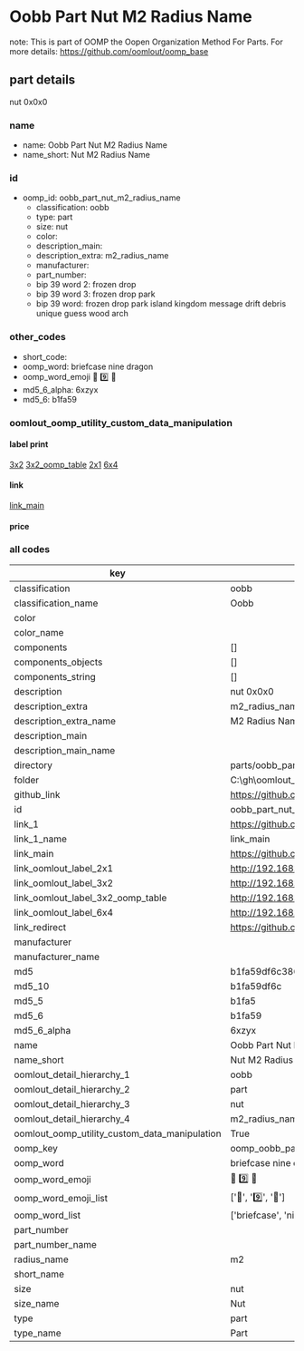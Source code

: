 # Oobb Part Nut M2 Radius Name  

note: This is part of OOMP the Oopen Organization Method For Parts. For more details: https://github.com/oomlout/oomp_base

##  part details
  



nut 0x0x0



### name
* name: Oobb Part Nut M2 Radius Name
* name_short: Nut M2 Radius Name
### id
* oomp_id: oobb_part_nut_m2_radius_name
  * classification: oobb
  * type: part
  * size: nut
  * color: 
  * description_main: 
  * description_extra: m2_radius_name
  * manufacturer: 
  * part_number: 
  * bip 39 word 2: frozen drop
  * bip 39 word 3: frozen drop park
  * bip 39 word: frozen drop park island kingdom message drift debris unique guess wood arch

### other_codes
* short_code: 
* oomp_word: briefcase nine dragon
* oomp_word_emoji :briefcase: :nine: :dragon:
* md5_6_alpha: 6xzyx
* md5_6: b1fa59






### oomlout_oomp_utility_custom_data_manipulation
#### label print
[3x2](http://192.168.1.245:1112/?label=oomp%206xzyx)
[3x2_oomp_table](http://192.168.1.108:1112/?label=oomp%206xzyx)
[2x1](http://192.168.1.242:1112/?label=oomp%206xzyx)
[6x4](http://192.168.1.55:1112/?label=oomp%206xzyx)    

#### link

[link_main](https://github.com/oomlout/oomlout_oobb_version_4_generated_parts/tree/main/navigation_oomp/oobb/part/nut//m2_radius_name/part)                              

#### price







### all codes 
| key | value |  
| --- | --- |  
| classification | oobb |  
| classification_name | Oobb |  
| color |  |  
| color_name |  |  
| components | [] |  
| components_objects | [] |  
| components_string | [] |  
| description | nut 0x0x0 |  
| description_extra | m2_radius_name |  
| description_extra_name | M2 Radius Name |  
| description_main |  |  
| description_main_name |  |  
| directory | parts/oobb_part_nut_m2_radius_name |  
| folder | C:\gh\oomlout_oobb_version_4_generated_parts\parts\oobb_part_nut_m2_radius_name |  
| github_link | https://github.com/oomlout/oomlout_oomp_part_src/tree/main/parts/oobb_part_nut_m2_radius_name |  
| id | oobb_part_nut_m2_radius_name |  
| link_1 | https://github.com/oomlout/oomlout_oobb_version_4_generated_parts/tree/main/navigation_oomp/oobb/part/nut//m2_radius_name/part |  
| link_1_name | link_main |  
| link_main | https://github.com/oomlout/oomlout_oobb_version_4_generated_parts/tree/main/navigation_oomp/oobb/part/nut//m2_radius_name/part |  
| link_oomlout_label_2x1 | http://192.168.1.242:1112/?label=oomp%206xzyx |  
| link_oomlout_label_3x2 | http://192.168.1.245:1112/?label=oomp%206xzyx |  
| link_oomlout_label_3x2_oomp_table | http://192.168.1.108:1112/?label=oomp%206xzyx |  
| link_oomlout_label_6x4 | http://192.168.1.55:1112/?label=oomp%206xzyx |  
| link_redirect | https://github.com/oomlout/oomlout_oobb_version_4_generated_parts/tree/main/parts/hardware_nut_m2 |  
| manufacturer |  |  
| manufacturer_name |  |  
| md5 | b1fa59df6c38685a2fbd57674090daed |  
| md5_10 | b1fa59df6c |  
| md5_5 | b1fa5 |  
| md5_6 | b1fa59 |  
| md5_6_alpha | 6xzyx |  
| name | Oobb Part Nut M2 Radius Name |  
| name_short | Nut M2 Radius Name |  
| oomlout_detail_hierarchy_1 | oobb |  
| oomlout_detail_hierarchy_2 | part |  
| oomlout_detail_hierarchy_3 | nut |  
| oomlout_detail_hierarchy_4 | m2_radius_name |  
| oomlout_oomp_utility_custom_data_manipulation | True |  
| oomp_key | oomp_oobb_part_nut_m2_radius_name |  
| oomp_word | briefcase nine dragon |  
| oomp_word_emoji | :briefcase: :nine: :dragon: |  
| oomp_word_emoji_list | [':briefcase:', ':nine:', ':dragon:'] |  
| oomp_word_list | ['briefcase', 'nine', 'dragon'] |  
| part_number |  |  
| part_number_name |  |  
| radius_name | m2 |  
| short_name |  |  
| size | nut |  
| size_name | Nut |  
| type | part |  
| type_name | Part |  
